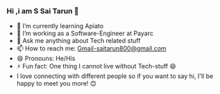 ### Hi ,i am S Sai Tarun 👋

- 🌱 I’m currently learning Apiato
- 👯 I’m working as a Software-Engineer at Payarc
- 💬 Ask me anything about Tech related stuff
- 📫 How to reach me: Gmail-saitarun800@gmail.com
- 😄 Pronouns: He/His
- ⚡ Fun fact: One thing I cannot live without Tech-stuff 😄
- I love connecting with different people so if you want to say hi, I'll be happy to meet you more! 😊
<!--
**saitarun135/saitarun135** is a ✨ _special_ ✨ repository because its `README.md` (this file) appears on your GitHub profile.

Here are some ideas to get you started:

- 🔭 I’m currently working on ...
- 🌱 I’m currently learning Laravel,PHP,VUE.js
- 👯 I’m looking to collaborate on ...
- 🤔 I’m looking for help with ...
- 💬 Ask me about ...
- 📫 How to reach me: ...
- 😄 Pronouns: ...
- ⚡ Fun fact: ...
-->
